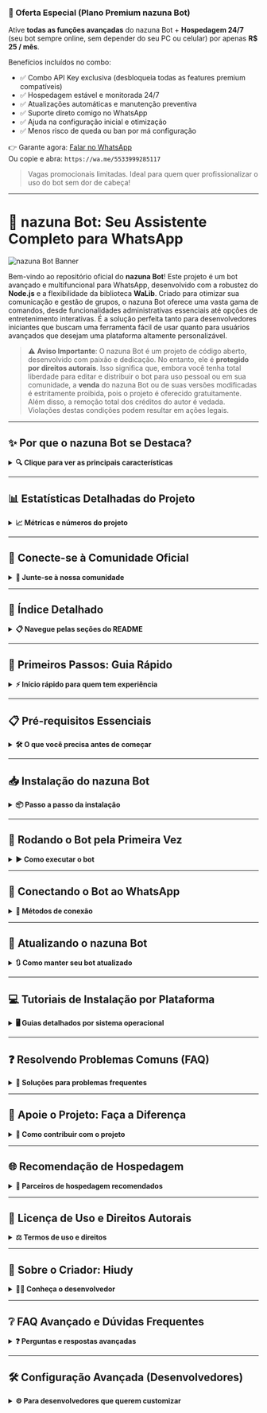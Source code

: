 ### 🚀 Oferta Especial (Plano Premium nazuna Bot)

Ative **todas as funções avançadas** do nazuna Bot + **Hospedagem 24/7** (seu bot sempre online, sem depender do seu PC ou celular) por apenas **R$ 25 / mês**.

Benefícios incluídos no combo:
- ✅ Combo API Key exclusiva (desbloqueia todas as features premium compatíveis)
- ✅ Hospedagem estável e monitorada 24/7
- ✅ Atualizações automáticas e manutenção preventiva
- ✅ Suporte direto comigo no WhatsApp
- ✅ Ajuda na configuração inicial e otimização
- ✅ Menos risco de queda ou ban por má configuração

👉 Garante agora: [Falar no WhatsApp](https://wa.me/5533999285117)  
Ou copie e abra: `https://wa.me/5533999285117`

> Vagas promocionais limitadas. Ideal para quem quer profissionalizar o uso do bot sem dor de cabeça!

---

# 🤖 nazuna Bot: Seu Assistente Completo para WhatsApp

![nazuna Bot Banner](https://raw.githubusercontent.com/hiudyy/nazuna/main/dados/midias/menu.jpg)

Bem-vindo ao repositório oficial do **nazuna Bot**! Este projeto é um bot avançado e multifuncional para WhatsApp, desenvolvido com a robustez do **Node.js** e a flexibilidade da biblioteca **WaLib**. Criado para otimizar sua comunicação e gestão de grupos, o nazuna Bot oferece uma vasta gama de comandos, desde funcionalidades administrativas essenciais até opções de entretenimento interativas. É a solução perfeita tanto para desenvolvedores iniciantes que buscam uma ferramenta fácil de usar quanto para usuários avançados que desejam uma plataforma altamente personalizável.

> ⚠️ **Aviso Importante**: O nazuna Bot é um projeto de código aberto, desenvolvido com paixão e dedicação. No entanto, ele é **protegido por direitos autorais**. Isso significa que, embora você tenha total liberdade para editar e distribuir o bot para uso pessoal ou em sua comunidade, a **venda** do nazuna Bot ou de suas versões modificadas é estritamente proibida, pois o projeto é oferecido gratuitamente. Além disso, a remoção total dos créditos do autor é vedada. Violações destas condições podem resultar em ações legais.

---

## ✨ Por que o nazuna Bot se Destaca?

<details>
<summary><strong>🔍 Clique para ver as principais características</strong></summary>

O nazuna Bot foi projetado para ser mais do que um simples assistente; ele é um parceiro digital que simplifica suas interações no WhatsApp. Veja o que o torna tão especial:

- **Configuração Simplificada e Intuitiva**: Conecte-se ao WhatsApp em questão de minutos, utilizando um prático QR code ou um código de pareamento, eliminando complexidades iniciais.
- **Funcionalidade Abrangente e Versátil**: Gerencie grupos com eficiência, utilize ferramentas utilitárias para diversas tarefas e divirta-se com uma biblioteca crescente de comandos de entretenimento, tudo em um só lugar.
- **Compatibilidade Multiplataforma Inigualável**: Rode o nazuna Bot em praticamente qualquer ambiente: Windows, Linux, macOS, dispositivos Android (através do Termux) e até mesmo em servidores dedicados como Pterodactyl, garantindo flexibilidade total.
- **Atualizações Constantes e Melhorias Contínuas**: Nossa equipe está sempre trabalhando para trazer novas funcionalidades, otimizações de desempenho e correções de bugs, garantindo que seu bot esteja sempre na vanguarda.
- **Segurança Reforçada e Estabilidade Comprovada**: Desenvolvido com base no modo multi-dispositivos do WhatsApp, o nazuna Bot oferece uma operação fluida, segura e confiável, minimizando interrupções e protegendo seus dados.

> 💡 **Explore o Potencial**: Após a configuração inicial, basta digitar `/menu` no WhatsApp para desvendar um universo de comandos e funcionalidades que o nazuna Bot oferece!
</details>

---

## 📊 Estatísticas Detalhadas do Projeto

<details>
<summary><strong>📈 Métricas e números do projeto</strong></summary>

Acompanhe o progresso e a vitalidade do nazuna Bot através de métricas em tempo real, que refletem o engajamento da comunidade e o desenvolvimento contínuo do projeto:

| Ícone | Badge | Descrição Detalhada |
|-------|-------|---------------------|
| 🕒 | ![Última Atualização](https://img.shields.io/github/last-commit/hiudyy/nazuna?color=blue&style=flat-square) | **Última Atualização**: Indica a data do último commit realizado no repositório, mostrando a atividade recente de desenvolvimento. |
| ⭐ | ![Estrelas](https://img.shields.io/github/stars/hiudyy/nazuna?color=yellow&label=Favoritos&style=flat-square) | **Favoritos (Estrelas)**: Representa o número de estrelas concedidas ao projeto no GitHub, um indicador direto da popularidade e do apreço da comunidade. |
| 🍴 | ![Forks](https://img.shields.io/github/forks/hiudyy/nazuna?color=green&style=flat-square) | **Forks**: Contagem de cópias do projeto (forks) criadas por outros desenvolvedores, evidenciando o interesse em colaborar ou adaptar o bot. |
| 🐞 | ![Issues](https://img.shields.io/github/issues/hiudyy/nazuna?color=red&style=flat-square) | **Issues**: Número de problemas reportados, sugestões de melhoria ou dúvidas levantadas pela comunidade, essenciais para o aprimoramento do bot. |
| 📝 | ![Commits](https://img.shields.io/github/commit-activity/m/hiudyy/nazuna?color=purple&style=flat-square) | **Commits**: Frequência de atualizações no código-fonte, refletindo a intensidade do trabalho de desenvolvimento e manutenção. |
| 💾 | ![Tamanho do Repo](https://img.shields.io/github/repo-size/hiudyy/nazuna?color=orange&style=flat-square) | **Tamanho do Repositório**: O espaço total ocupado pelo projeto no GitHub, incluindo todos os arquivos e histórico de versões. |
| 👥 | ![Contribuidores](https://img.shields.io/github/contributors/hiudyy/nazuna?color=cyan&style=flat-square) | **Contribuidores**: Lista de todas as pessoas que contribuíram ativamente com código ou documentação para o projeto. |
| 📥 | ![Downloads](https://img.shields.io/github/downloads/hiudyy/nazuna/total?color=pink&style=flat-square) | **Downloads**: O número total de vezes que o projeto foi baixado, indicando sua adoção e uso. |
| 🌐 | ![Linguagens](https://img.shields.io/github/languages/top/hiudyy/nazuna?color=teal&style=flat-square) | **Linguagens**: As principais linguagens de programação utilizadas no desenvolvimento do nazuna Bot, com destaque para a mais predominante. |
| 🔄 | ![PRs](https://img.shields.io/github/issues-pr/hiudyy/nazuna?color=brightgreen&style=flat-square) | **Pull Requests**: Propostas de melhorias ou novas funcionalidades enviadas por colaboradores, aguardando revisão e integração. |
| ⏱️ | ![Tempo de Resposta](https://img.shields.io/github/issues-closed-raw/hiudyy/nazuna?color=blueviolet&style=flat-square) | **Tempo de Resposta (Issues)**: Média de tempo que leva para uma issue ser resolvida e fechada, demonstrando a agilidade da equipe. |
| 📜 | ![Licença](https://img.shields.io/badge/licença-Copyright-red?style=flat-square) | **Licença**: Informa que o projeto é protegido por copyright, com as condições de uso e distribuição detalhadas na seção de Licença. |
| ✅ | ![Status](https://img.shields.io/badge/STATUS-ATIVO-success?style=flat-square) | **Status**: Indica que o projeto está ativo e em constante desenvolvimento, com suporte e atualizações regulares. |

📈 **Visitas Totais ao Repositório**:  
![Contador de Visitas](https://count.getloli.com/@nazuninha-bot?name=nazuninha-bot&theme=booru-lewd&padding=8&offset=0&align=top&scale=2&pixelated=1&darkmode=1)  
*Este contador registra o número total de visualizações que o repositório do nazuna Bot recebeu, refletindo o interesse geral no projeto.*
</details>

---

## 📢 Conecte-se à Comunidade Oficial

<details>
<summary><strong>👥 Junte-se à nossa comunidade</strong></summary>

Mantenha-se sempre atualizado com as últimas notícias, receba dicas exclusivas e acesse suporte direto da comunidade do nazuna Bot. Junte-se a nós!

[![Grupo WhatsApp](https://img.shields.io/badge/Entrar-WhatsApp-25D366?style=flat-square&logo=whatsapp)](https://chat.whatsapp.com/EvgIsHK0NJmGbErpy4G3aB?mode=ac_t)  
*Clique para entrar no nosso grupo oficial do WhatsApp e faça parte da nossa crescente comunidade!* 
</details>

---

## 📜 Índice Detalhado

<details>
<summary><strong>📋 Navegue pelas seções do README</strong></summary>

Navegue facilmente por todas as seções deste README para encontrar as informações que você precisa:

1. [🚀 Primeiros Passos: Guia Rápido](#-primeiros-passos-guia-rápido)
2. [📋 Pré-requisitos Essenciais](#-pré-requisitos-essenciais)
3. [📥 Instalação do nazuna Bot](#-instalação-do-nazuna-bot)
4. [🚀 Rodando o Bot pela Primeira Vez](#-rodando-o-bot-pela-primeira-vez)
5. [🔌 Conectando o Bot ao WhatsApp](#-conectando-o-bot-ao-whatsapp)
6. [🔄 Atualizando o nazuna Bot](#-atualizando-o-nazuna-bot)
7. [💻 Tutoriais de Instalação por Plataforma](#-tutoriais-de-instalação-por-plataforma)
   - [🖥️ Windows: Guia Completo](#-windows-guia-completo)
   - [🐧 Linux: Instalação e Configuração](#-linux-instalação-e-configuração)
   - [📱 Termux (Android): Passo a Passo Detalhado](#-termux-android-passo-a-passo-detalhado)
   - [☁️ Pterodactyl: Configuração em Servidores](#-pterodactyl-configuração-em-servidores)
8. [❓ Resolvendo Problemas Comuns (FAQ)](#-resolvendo-problemas-comuns-faq)
9. [💖 Apoie o Projeto: Faça a Diferença](#-apoie-o-projeto-faça-a-diferença)
10. [📜 Licença de Uso e Direitos Autorais](#-licença-de-uso-e-direitos-autorais)
11. [👤 Sobre o Criador: Hiudy](#-sobre-o-criador-hiudy)
12. [❔ FAQ Avançado e Dúvidas Frequentes](#-faq-avançado-e-dúvidas-frequentes)
</details>

---

## 🚀 Primeiros Passos: Guia Rápido

<details>
<summary><strong>⚡ Início rápido para quem tem experiência</strong></summary>

Se você é novo no mundo dos bots de WhatsApp e nunca instalou o nazuna Bot antes, é altamente recomendável que você siga o tutorial específico para a sua plataforma (Windows, Linux, Termux ou Pterodactyl), detalhado na seção [Tutoriais de Instalação por Plataforma](#-tutoriais-de-instalação-por-plataforma). Esses guias foram elaborados para cobrir cada etapa, minimizando possíveis erros.

Para aqueles que já têm alguma familiaridade ou já possuem os pré-requisitos instalados, siga estes passos para uma configuração rápida:

1. **Prepare o Ambiente**: Certifique-se de ter o Node.js (versão 18 ou superior) e o Git instalados em seu sistema. Consulte a seção [Pré-requisitos Essenciais](#-pré-requisitos-essenciais) para mais detalhes.
2. **Baixe o Bot**: Clone o repositório oficial do nazuna Bot do GitHub para o seu ambiente de trabalho.
3. **Conecte ao WhatsApp**: Utilize um número de telefone secundário e exclusivo para o bot. Esta é uma medida de segurança crucial para proteger sua conta principal de possíveis bloqueios ou banimentos pelo WhatsApp.
4. **Explore os Comandos**: Após a conexão bem-sucedida, envie `/menu` para o bot no WhatsApp para descobrir todas as funcionalidades e comandos disponíveis.

> 💡 **Dica para Iniciantes**: Não se sinta sobrecarregado se os termos parecerem complexos. Cada seção deste documento foi cuidadosamente elaborada para fornecer instruções claras e passo a passo, tornando o processo acessível a todos.
</details>

---

## 📋 Pré-requisitos Essenciais

<details>
<summary><strong>🛠️ O que você precisa antes de começar</strong></summary>

Para garantir que o nazuna Bot funcione perfeitamente em seu sistema, você precisará dos seguintes componentes. Certifique-se de que todos estejam instalados e configurados corretamente antes de prosseguir com a instalação do bot:

| **Item Essencial**  | **Descrição Detalhada e Links para Download**                                                                 |
|---------------------|---------------------------------------------------------------------------------------------------------------|
| **Node.js**         | **Versão 18 ou superior**. O Node.js é o ambiente de execução JavaScript necessário para rodar o bot. Baixe a versão LTS (Long Term Support) mais recente diretamente do site oficial: [nodejs.org](https://nodejs.org). |
| **Git**             | Uma ferramenta de controle de versão essencial para clonar o repositório do nazuna Bot do GitHub. Faça o download e instale-o a partir do site oficial: [git-scm.com](https://git-scm.com).        |
| **WhatsApp**        | Um **número de telefone dedicado e secundário** para o bot. É crucial **NÃO** utilizar seu número principal, pois o uso de bots pode, em casos raros, levar a banimentos temporários ou permanentes da conta pelo WhatsApp. |
| **Internet Estável**| Uma conexão à internet contínua e estável é fundamental para a configuração inicial, conexão com o WhatsApp e o funcionamento ininterrupto do bot.                                  |
| **Dispositivo Compatível**| Você pode rodar o nazuna Bot em uma variedade de plataformas: um computador (Windows, Linux, macOS), um dispositivo Android (com o aplicativo Termux instalado) ou um servidor dedicado (como os que utilizam Pterodactyl).    |
| **Recursos Mínimos de Hardware**| Para um funcionamento básico, o bot requer **256MB de RAM** e **256MB de armazenamento** disponível. Para um desempenho otimizado e mais fluidez, recomendamos **512MB de RAM** e **512MB de espaço em disco**. |

> ⚠️ **Alerta de Segurança**: Reafirmamos a importância de utilizar um número de telefone secundário para o nazuna Bot. Esta prática protege sua conta pessoal do WhatsApp de quaisquer riscos associados ao uso de automação.
</details>

---

## 📥 Instalação do nazuna Bot

<details>
<summary><strong>📦 Passo a passo da instalação</strong></summary>

Siga este guia passo a passo para instalar o nazuna Bot em seu sistema. Certifique-se de ter todos os [Pré-requisitos Essenciais](#-pré-requisitos-essenciais) instalados antes de começar.

1. **Clonar o Repositório do GitHub**  
   Abra o terminal de sua preferência (Prompt de Comando no Windows, PowerShell, Terminal no Linux/macOS ou Termux no Android) e execute os seguintes comandos. Estes comandos baixarão todo o código-fonte do nazuna Bot para o seu computador e o levarão para o diretório do projeto:
   ```bash
   git clone https://github.com/hiudyy/nazuna.git
   cd nazuna
   ```
   - **Explicação**:  
     - `git clone https://github.com/hiudyy/nazuna.git`: Este comando baixa uma cópia completa do repositório do nazuna Bot do GitHub para o seu diretório atual. Uma nova pasta chamada `nazuna` será criada.
     - `cd nazuna`: Este comando muda o diretório de trabalho atual para a pasta `nazuna`, onde o bot está localizado. Todas as operações subsequentes devem ser executadas dentro desta pasta.

2. **Instalar Dependências do Projeto**  
   O nazuna Bot utiliza diversas bibliotecas e pacotes Node.js para funcionar. Para instalá-los, execute os comandos abaixo, um por vez. O processo pode levar alguns minutos, dependendo da sua conexão com a internet:
   ```bash
   npm run config
   npm run config:install
   ```  
   - **Explicação**:  
     - `npm run config`: Executa um script de configuração inicial que prepara o ambiente do bot.
     - `npm run config:install`: Este comando lê o arquivo `package.json` do projeto e instala todas as dependências listadas. É crucial para o funcionamento correto do bot.
   - **Solução de Problemas Comuns**:  
     - **`npm: command not found`**: Este erro geralmente indica que o Node.js (e, consequentemente, o npm) não foi instalado corretamente ou não está no PATH do seu sistema. Verifique a instalação do Node.js executando `node -v` e `npm -v`. Se não retornarem versões, reinstale o Node.js.
     - **Erros de Permissão**: Em alguns sistemas, especialmente Linux ou Termux, você pode encontrar erros de permissão. Certifique-se de que você tem permissões de escrita no diretório onde o bot foi clonado. No Termux, verifique se `termux-setup-storage` foi executado e a permissão concedida.
     - **Outros Erros de Instalação**: Se os comandos `npm run config` ou `npm run config:install` falharem, tente executar `npm install` diretamente. Este comando reinstala todas as dependências do zero e pode resolver problemas de pacotes corrompidos.
</details>

---

## 🚀 Rodando o Bot pela Primeira Vez

<details>
<summary><strong>▶️ Como executar o bot</strong></summary>

Após a instalação bem-sucedida de todas as dependências, você está pronto para iniciar o nazuna Bot. Execute o seguinte comando no terminal, dentro do diretório do projeto `nazuna`:

```bash
npm start
```

Este comando iniciará o processo do bot e o guiará através da conexão com o WhatsApp, que será detalhada na próxima seção.

> 💡 **Primeira Execução e Autenticação**: Na primeira vez que você rodar o bot, ele solicitará uma autenticação com o WhatsApp. Isso pode ser feito via QR code ou código de pareamento. Uma vez autenticado, a sessão será salva, e o bot se reconectará automaticamente em execuções futuras, a menos que a sessão seja explicitamente desconectada ou corrompida.
</details>

---

## 🔌 Conectando o Bot ao WhatsApp

<details>
<summary><strong>📱 Métodos de conexão</strong></summary>

O nazuna Bot aproveita o **modo multi-dispositivos** do WhatsApp, o que significa que, após a configuração inicial, seu celular não precisa permanecer conectado à internet para que o bot funcione. Escolha o método de conexão que melhor se adapta às suas necessidades:

### 1. Conexão via QR Code (Recomendado para a maioria dos usuários)

Este é o método mais comum e direto para conectar seu bot:

- **Passo 1: Gerar o QR Code**: Ao executar `npm start`, o terminal exibirá um QR code (um quadrado com padrões pretos e brancos).
- **Passo 2: Escanear com o Celular**: No seu smartphone, abra o aplicativo WhatsApp e siga estes passos:
  1. Vá em **Configurações** (ou **Ajustes** no iOS).
  2. Selecione **Aparelhos Conectados**.
  3. Toque em **Conectar um Aparelho**.
  4. Utilize a câmera do seu celular para escanear o QR code que aparece no terminal.
- **Conexão Bem-Sucedida**: Após o escaneamento, o bot será conectado ao seu WhatsApp e estará pronto para operar.

### 2. Conexão via Código de Pareamento (Ideal para dispositivos sem câmera ou acesso remoto)

Este método é útil se você não consegue escanear o QR code diretamente (por exemplo, se estiver rodando o bot em um servidor remoto sem interface gráfica):

- **Passo 1: Iniciar o Processo**: Ao executar `npm start`, o bot solicitará que você digite o número de telefone do bot (incluindo o código do país, ex: `+5511999999999`).
- **Passo 2: Obter o Código**: Após digitar o número, o terminal fornecerá um código de pareamento alfanumérico (ex: `1234-5678`).
- **Passo 3: Inserir o Código no WhatsApp**: No seu smartphone, abra o aplicativo WhatsApp e siga estes passos:
  1. Vá em **Configurações** (ou **Ajustes** no iOS).
  2. Selecione **Aparelhos Conectados**.
  3. Toque em **Conectar com Número de Telefone**.
  4. Insira o código de pareamento fornecido pelo terminal.
- **Conexão Bem-Sucedida**: O bot será conectado ao seu WhatsApp e começará a funcionar.

> ⚠️ **Observações Cruciais para uma Conexão Segura e Estável**:  
> - **Número Secundário**: Reforçamos a importância de usar um número de telefone **secundário e exclusivo** para o bot. Isso minimiza o risco de banimento da sua conta principal do WhatsApp, que pode ocorrer devido às políticas de uso de automação.
> - **QR Code Expirado**: Se o QR code exibido no terminal expirar antes que você consiga escanear o código, simplesmente execute `npm start` novamente para gerar um novo QR code.
> - **Sessão Salva Automaticamente**: A sessão de conexão do bot é salva automaticamente em um arquivo. Isso garante que, em futuras execuções, o bot se reconecte ao WhatsApp sem a necessidade de um novo QR code ou código de pareamento, a menos que a sessão seja corrompida ou você a desconecte manualmente.
</details>

---

## 🔄 Atualizando o nazuna Bot

<details>
<summary><strong>🔃 Como manter seu bot atualizado</strong></summary>

Manter seu nazuna Bot atualizado é essencial para garantir acesso às últimas funcionalidades, melhorias de desempenho e correções de segurança. O processo de atualização é simples e seguro:

Para atualizar o bot para a versão mais recente disponível no repositório oficial, navegue até o diretório do projeto `nazuna` no seu terminal e execute o seguinte comando:

```bash
npm run update
```

Este comando irá baixar as últimas alterações do repositório e atualizar as dependências, tudo isso sem afetar suas configurações personalizadas ou o histórico de conversas do bot.

> ✅ **Atualização Segura e Sem Perdas**: O processo de atualização foi projetado para ser não-destrutivo. Suas configurações (como o arquivo `config.json`) e os dados de sessão do bot não serão apagados, garantindo uma transição suave para a nova versão.
</details>

---

## 💻 Tutoriais de Instalação por Plataforma

<details>
<summary><strong>🖥️ Guias detalhados por sistema operacional</strong></summary>

O nazuna Bot é incrivelmente versátil e pode ser executado em diversas plataformas. Escolha o tutorial que corresponde ao seu ambiente para um guia de instalação detalhado e otimizado:

### 🖥️ Windows: Guia Completo

<details>
<summary><strong>👨‍💻 Tutorial para Windows</strong></summary>

Este guia detalha a instalação do nazuna Bot em sistemas operacionais Windows, desde a preparação do ambiente até a execução e manutenção do bot.

1. **Pré-requisitos para Windows**  
   Antes de começar, certifique-se de ter os seguintes softwares instalados:
   - **Node.js**: Baixe e instale a versão LTS (Long Term Support) recomendada em [nodejs.org](https://nodejs.org). Durante a instalação, certifique-se de que a opção `Adicionar ao PATH` esteja marcada, ou adicione manualmente.
   - **Git para Windows**: Faça o download e instale o Git a partir de [git-scm.com/downloads](https://git-scm.com/downloads). Este pacote inclui o Git Bash, um terminal que pode ser útil.
   - **Verificação**: Abra o Prompt de Comando (CMD) ou PowerShell e execute os seguintes comandos para verificar se o Node.js e o Git foram instalados corretamente:
     ```bash
     node -v
     git --version
     ```
     Você deverá ver as versões instaladas de cada um.

2. **Clonar o Repositório e Instalar Dependências**  
   Abra o Prompt de Comando ou PowerShell e execute os comandos abaixo. Eles irão clonar o repositório do nazuna Bot e instalar todas as dependências necessárias:
   ```bash
   git clone https://github.com/hiudyy/nazuna.git
   cd nazuna
   npm run config
   npm run config:install
   ```
   - **Solução de Problemas**: Se você encontrar erros durante a instalação das dependências, tente executar `npm install` diretamente. Certifique-se também de que sua conexão com a internet está estável.

3. **Rodar o Bot no Windows**  
   Para iniciar o nazuna Bot, execute o seguinte comando no terminal:
   ```bash
   npm start
   ```
   Siga as instruções na tela para conectar o bot ao seu WhatsApp via QR code ou código de pareamento.

4. **Manter o Bot Online (Opcional)**  
   Para que o nazuna Bot funcione 24 horas por dia, 7 dias por semana, sem a necessidade de manter o terminal aberto, você pode configurá-lo como um serviço do Windows usando o [NSSM (Non-Sucking Service Manager)](https://nssm.cc/).
   - **Instalação do NSSM**: Baixe o NSSM, extraia o executável e adicione-o ao PATH do sistema ou copie-o para uma pasta acessível.
   - **Configuração do Serviço**: Abra o Prompt de Comando ou PowerShell como administrador e execute:
     ```bash
     nssm install nazuna "C:\caminho\para\node.exe" "C:\caminho\para\nazuna\app.js"
     ```
     Substitua `C:\caminho\para\node.exe` e `C:\caminho\para\nazuna\app.js` pelos caminhos corretos em seu sistema.
   - **Alternativa Simples**: Se você não quiser usar o NSSM, pode simplesmente deixar a janela do Prompt de Comando ou PowerShell aberta. No entanto, fechar a janela encerrará o processo do bot.

> 💡 **Dica para Windows**: Se o bot parar de funcionar inesperadamente, verifique sua conexão com a internet, certifique-se de que o processo não foi encerrado e, se necessário, reinicie-o com `npm start`.
</details>

### 🐧 Linux: Instalação e Configuração

<details>
<summary><strong>🐧 Tutorial para Linux</strong></summary>

Este guia abrange a instalação do nazuna Bot em distribuições Linux baseadas em Debian/Ubuntu, mas os princípios podem ser aplicados a outras distribuições com pequenas adaptações.

1. **Pré-requisitos para Linux**  
   Abra o terminal e atualize os pacotes do sistema. Em seguida, instale o Node.js e o Git:
   ```bash
   sudo apt update && sudo apt upgrade -y
   sudo apt install -y nodejs git
   ```  
   - **Verificação**: Verifique se o Node.js e o Git foram instalados corretamente:
     ```bash
     node -v
     git --version
     ```

2. **Clonar o Repositório e Instalar Dependências**  
   No terminal, execute os seguintes comandos para clonar o repositório do nazuna Bot e instalar suas dependências:
   ```bash
   git clone https://github.com/hiudyy/nazuna.git
   cd nazuna
   npm run config
   npm run config:install
   ```

3. **Rodar o Bot no Linux**  
   Para iniciar o nazuna Bot, execute:
   ```bash
   npm start
   ```
   Siga as instruções na tela para conectar o bot ao seu WhatsApp.

4. **Rodar em Segundo Plano com PM2 (Recomendado)**  
   Para garantir que o nazuna Bot continue funcionando mesmo após você fechar o terminal, recomendamos o uso do `pm2`, um gerenciador de processos para Node.js.
   - **Instalação do PM2**: Instale o `pm2` globalmente com o seguinte comando:
     ```bash
     npm install -g pm2
     ```
   - **Iniciando o Bot com PM2**: Inicie o nazuna Bot como um processo gerenciado pelo `pm2`:
     ```bash
     pm2 start npm --name "nazuna" -- start
     ```
   - **Salvando o Processo**: Para que o `pm2` reinicie o bot automaticamente após uma reinicialização do sistema, execute:
     ```bash
     pm2 save
     ```
   - **Monitoramento**: Você pode monitorar os logs do bot em tempo real com `pm2 logs nazuna` e verificar o status com `pm2 status`.

> 💡 **Dica para Linux**: Se o bot desconectar ou parar de funcionar, você pode reiniciá-lo facilmente com o comando `pm2 restart nazuna`. Para parar o bot, use `pm2 stop nazuna`.
</details>

### 📱 Termux (Android): Passo a Passo Detalhado

<details>
<summary><strong>📱 Tutorial para Android via Termux</strong></summary>

Este tutorial abrangente detalha a instalação do nazuna Bot no Termux, desde o download do aplicativo até a execução do bot, com foco em evitar e solucionar erros comuns.

1. **Instalar o Termux (Fonte Confiável)**  
   - **Crucial**: Baixe e instale o Termux **exclusivamente** através do [F-Droid](https://f-droid.org/packages/com.termux/). A versão disponível na Google Play Store está desatualizada e pode causar problemas de compatibilidade e instalação.

2. **Configuração Inicial e Permissões do Termux**  
   Após abrir o Termux pela primeira vez, é vital atualizar os pacotes e conceder as permissões de armazenamento. Este passo é crucial para evitar erros de "Permissão negada" e garantir que o bot possa salvar seus arquivos de sessão.
   ```bash
   pkg update && pkg upgrade -y
   termux-setup-storage
   ```
   - **Explicação Detalhada**:  
     - `pkg update && pkg upgrade -y`: Este comando duplo primeiro atualiza a lista de pacotes disponíveis e, em seguida, atualiza todos os pacotes já instalados para suas versões mais recentes. O `-y` aceita automaticamente todas as perguntas de confirmação, agilizando o processo.
     - `termux-setup-storage`: Este comando solicita a permissão do Android para que o Termux possa acessar o armazenamento interno do seu dispositivo. **Você deve conceder esta permissão** quando a caixa de diálogo aparecer. Sem ela, o bot não conseguirá criar ou acessar a pasta de sessão, resultando em erros fatais.

3. **Instalar Pré-requisitos Essenciais (Node.js e Git)**  
   Agora, instale as ferramentas fundamentais para o funcionamento do bot. O Node.js é o ambiente de execução do JavaScript, e o Git é usado para clonar o repositório do bot do GitHub.
   ```bash
   pkg install nodejs git -y
   ```
   - **Explicação**:  
     - `pkg install nodejs git -y`: Instala as versões mais recentes do Node.js e do Git disponíveis nos repositórios do Termux. O `-y` aceita automaticamente as confirmações.
   - **Verificação de Instalação**: Para confirmar que o Node.js e o Git foram instalados corretamente, execute os seguintes comandos:
     ```bash
     node -v
     git --version
     ```
     Você deverá ver as versões instaladas de cada um, confirmando que o ambiente está pronto.

4. **Clonar o Repositório do Bot para o Armazenamento Compartilhado**  
   Navegue até a pasta de armazenamento interno (onde o Termux tem permissão de escrita) e clone o repositório do nazuna Bot. Isso garante que os arquivos do bot sejam acessíveis e não sejam perdidos.
   ```bash
   cd ~/storage/shared
   git clone https://github.com/hiudyy/nazuna.git
   cd nazuna
   ```
   - **Explicação**:  
     - `cd ~/storage/shared`: Muda o diretório atual para a pasta `shared` dentro do armazenamento do Termux, que geralmente mapeia para o armazenamento interno do seu dispositivo Android. É o local ideal para clonar projetos, evitando problemas de permissão.
     - `git clone https://github.com/hiudyy/nazuna.git`: Baixa todo o código-fonte do nazuna Bot para uma nova pasta chamada `nazuna`.
     - `cd nazuna`: Entra na pasta recém-criada do bot, onde todos os comandos subsequentes devem ser executados.

5. **Instalar as Dependências do Bot**  
   O nazuna Bot depende de várias bibliotecas Node.js para funcionar. O comando `npm run config:install` irá instalá-las de forma otimizada.
   ```bash
   npm run config
   npm run config:install
   ```
   - **Explicação**:  
     - `npm run config`: Executa um script de configuração inicial que prepara o ambiente do bot.
     - `npm run config:install`: Instala todas as dependências listadas no arquivo `package.json` do bot, garantindo que todas as funcionalidades operem corretamente.
   - **Solução de Problemas**: Se você encontrar erros durante esta etapa, como `npm: command not found` ou problemas de permissão, certifique-se de que o Node.js foi instalado corretamente (passo 3) e que você concedeu as permissões de armazenamento (passo 2). Tente também `npm install` diretamente.

6. **Rodar o Bot no Termux**  
   Com todas as dependências instaladas, você está pronto para iniciar o nazuna Bot.
   ```bash
   npm start
   ```
   - **Explicação**: Este comando inicia o bot. Ele irá guiá-lo através do processo de conexão com o WhatsApp (via QR code ou código de pareamento).
   - **Manter o Bot Online**: Para que o bot continue funcionando, o aplicativo Termux precisa permanecer aberto e o celular ligado. Considere usar aplicativos de "manter tela ligada" ou "manter acordado" para evitar que o sistema Android suspenda o Termux em segundo plano. Além disso, desative as otimizações de bateria para o Termux nas configurações do seu Android.

7. **Atualizando o Bot no Termux**  
   Para atualizar o bot para a versão mais recente, navegue até a pasta do bot e execute:
   ```bash
   cd ~/storage/shared/nazuna
   npm run update
   ```
   - **Solução de Problemas Pós-Atualização**: Se o bot parar de funcionar após uma atualização ou por qualquer outro motivo, tente reiniciar o processo. Certifique-se de estar na pasta `nazuna` e execute `npm start` novamente.

> 💡 **Dica Crucial para Termux**: Se você encontrar o erro "Permissão negada" em qualquer etapa, é quase certo que as permissões de armazenamento não foram concedidas corretamente. Execute `termux-setup-storage` novamente e certifique-se de aceitar a permissão na caixa de diálogo do sistema.
</details>

### ☁️ Pterodactyl: Configuração em Servidores

<details>
<summary><strong>☁️ Tutorial para servidores Pterodactyl</strong></summary>

Este guia detalha como configurar o **nazuna Bot** em um servidor Pterodactyl, oferecendo duas opções: o Egg oficial do nazuna, que automatiza a maior parte do processo, e um Egg Node.js comum, para maior controle manual.

#### Opção 1: Utilizando o Egg Oficial do nazuna (Recomendado)

Esta é a maneira mais fácil e rápida de colocar o nazuna Bot para rodar em um servidor Pterodactyl.

1. **Baixar e Importar o Egg**  
   - **Download**: Obtenha o arquivo JSON do Egg oficial do nazuna em: [https://gitlab.com/hiudyy/nazuna-funcs/nazuna-egg.json](https://gitlab.com/hiudyy/nazuna-funcs/-/raw/main/nazuna-egg.json).
   - **Importação**: No painel de administração do Pterodactyl, navegue até **Nests** > **Eggs** e clique em **Import Egg**. Selecione o arquivo JSON baixado para importar o Egg do nazuna.

2. **Criar o Servidor com o Egg do nazuna**  
   - Crie um novo servidor e, na seleção de Egg, escolha o **Egg do nazuna** que você acabou de importar.
   - Na seção **Startup**, configure as variáveis de ambiente conforme solicitado:
     - **Nome do Dono**: Seu nome ou apelido (ex: `João`).
     - **Número do Bot**: O número de telefone do bot, com o código do país (ex: `+5511999999999`).
     - **Prefixo do Bot**: O símbolo que será usado para acionar os comandos (ex: `/`).
     - **Nome do Bot**: O nome que o bot terá no WhatsApp (ex: `nazuna`).
     - **Atualização Automática**: Selecione `Sim` para que o bot se atualize automaticamente a cada reinicialização, ou `Não` para atualizações manuais.
   - **Recursos**: Aloque no mínimo 256MB de RAM e 256MB de disco. Para um desempenho ideal, recomendamos 512MB de RAM e 512MB de disco.

3. **Iniciar o Servidor e Conectar ao WhatsApp**  
   - Clique em **Start** no painel do Pterodactyl.
   - O Egg irá clonar automaticamente o repositório (`https://github.com/hiudyy/nazuna.git`) e instalar todas as dependências.
   - Utilize o console do Pterodactyl ou o VNC (se disponível) para visualizar o QR code ou obter o código de pareamento e conectar o bot ao WhatsApp.

4. **Manutenção e Atualizações**  
   - O Pterodactyl manterá o bot rodando 24/7.
   - Se você desativou a atualização automática, pode atualizar o bot manualmente executando o seguinte comando no console do Pterodactyl:
     ```bash
     npm run update
     ```

#### Opção 2: Utilizando um Egg Node.js Comum

Esta opção oferece mais controle sobre a configuração, mas requer mais passos manuais.

1. **Criar o Servidor com um Egg Node.js**  
   - Crie um novo servidor utilizando um Egg **Node.js** padrão.
   - Na seção **Startup**, defina o **Comando de Inicialização** como: `npm start`.
   - **Recursos**: Aloque no mínimo 256MB de RAM e 256MB de disco. Recomendamos 512MB de RAM e 512MB de disco para um melhor desempenho.

2. **Clonar o Repositório Manualmente**  
   - Acesse o console do Pterodactyl e execute os seguintes comandos para clonar o repositório do nazuna Bot:
     ```bash
     git clone https://github.com/hiudyy/nazuna.git
     cd nazuna
     ```

3. **Instalar as Dependências**  
   - No console, execute os comandos para instalar as dependências do bot:
     ```bash
     npm run config
     npm run config:install
     ```

4. **Iniciar o Bot e Conectar ao WhatsApp**  
   - Inicie o servidor no painel do Pterodactyl.
   - Utilize o console para visualizar o QR code ou obter o código de pareamento e conectar o bot ao WhatsApp.

5. **Atualizações Manuais**  
   - Para atualizar o bot, você precisará executar manualmente o comando de atualização no console:
     ```bash
     npm run update
     ```

> 💡 **Dica para Pterodactyl**: O Egg oficial do nazuna simplifica enormemente a instalação e a manutenção, automatizando a maioria dos processos. É a escolha recomendada para a maioria dos usuários.
</details>
</details>

---

## ❓ Resolvendo Problemas Comuns (FAQ)

<details>
<summary><strong>🔧 Soluções para problemas frequentes</strong></summary>

Encontrou algum problema durante a instalação ou uso do nazuna Bot? Aqui estão as soluções para os problemas mais frequentes. Se sua dúvida não for respondida aqui, não hesite em nos contatar no [Grupo do WhatsApp](https://chat.whatsapp.com/EvgIsHK0NJmGbErpy4G3aB?mode=ac_t).

| **Problema Comum**               | **Solução Detalhada e Passo a Passo**                                                                 |
|----------------------------------|-------------------------------------------------------------------------------------------------------|
| **"Comando não encontrado" (git, node, npm)** | Este erro indica que o Git ou o Node.js não estão instalados corretamente ou não estão no PATH do sistema. Verifique a instalação com `node -v` e `git --version`. Se não retornarem versões, reinstale-os. No Termux, use `pkg install git nodejs`. |
| **QR Code não funciona ou expira rapidamente** | **Causas Comuns**: Conexão de internet lenta, terminal muito pequeno para exibir o QR code corretamente, ou demora para escanear. **Soluções**: 1) Aumente o tamanho da janela do terminal. 2) Verifique sua conexão com a internet. 3) Gere um novo QR code reiniciando o bot com `npm start`. 4) Tente o método de conexão com código de pareamento. |
| **Bot desconecta frequentemente** | **Causas Comuns**: Conexão de internet instável, recursos insuficientes (RAM/CPU), ou problemas com a sessão salva. **Soluções**: 1) Verifique sua conexão com a internet. 2) Monitore o uso de recursos do sistema. 3) Reinicie o bot com `npm start`. 4) Como último recurso, apague a pasta `sessions` (isso exigirá uma nova autenticação) e reinicie o bot. |
| **Erro durante a instalação de dependências (npm install)** | **Causas Comuns**: Conexão de internet instável, pacotes corrompidos no cache do npm, ou problemas de permissão. **Soluções**: 1) Verifique sua conexão com a internet. 2) Limpe o cache do npm com `npm cache clean --force` e tente novamente. 3) Certifique-se de que você tem permissões de escrita no diretório do projeto. 4) Verifique se você está usando a versão correta do Node.js (18+). |
| **Termux para de funcionar em segundo plano** | **Causa**: O sistema Android é agressivo ao fechar aplicativos em segundo plano para economizar bateria. **Soluções**: 1) Desative a otimização de bateria para o aplicativo Termux nas configurações do seu Android. 2) Use um aplicativo de "manter tela ligada" ou "manter acordado". 3) Reinicie o bot com `cd /sdcard/nazuna && npm start`. |

> 😊 **Ainda com Problemas?** Nossa comunidade está pronta para ajudar! Junte-se ao nosso [Grupo do WhatsApp](https://chat.whatsapp.com/EvgIsHK0NJmGbErpy4G3aB?mode=ac_t) para obter suporte direto do criador e de outros usuários experientes.
</details>

---

## 💖 Apoie o Projeto: Faça a Diferença

<details>
<summary><strong>💝 Como contribuir com o projeto</strong></summary>

O desenvolvimento e a manutenção do **nazuna Bot** são um trabalho de amor, mas também exigem tempo, esforço e recursos. Seu apoio é fundamental para garantir a continuidade e a evolução do projeto, permitindo a adição de novas funcionalidades, melhorias de desempenho e suporte contínuo à comunidade.

Se você aprecia o nazuna Bot e deseja contribuir para seu futuro, considere fazer uma doação. Cada contribuição, por menor que seja, faz uma grande diferença e é imensamente apreciada.

- **🇧🇷 Doações no Brasil (via Pix)**  
  **Chave Pix (CNPJ):** `60.374.533/0001-65`  
  *Qualquer valor é bem-vindo e nos ajuda a manter o projeto vivo e próspero!* 

> ❤️ **Nossa Gratidão!** Agradecemos imensamente a todos que apoiam o nazuna Bot. Sua generosidade é o que nos motiva a continuar inovando e aprimorando esta ferramenta para toda a comunidade!
</details>

---

## 🌐 Recomendação de Hospedagem

<details>
<summary><strong>🏢 Parceiros de hospedagem recomendados</strong></summary>

Para aqueles que desejam rodar o nazuna Bot 24/7 em um ambiente estável e com bom custo-benefício, recomendamos a **Latam Data Center**.

[![Latam Data Center](https://latamdatacenter.com.br/assets/img/logo.png)](https://latamdatacenter.com.br)

- **Site**: [latamdatacenter.com.br](https://latamdatacenter.com.br)
- **Por que recomendamos?**: Oferecem planos de hospedagem acessíveis, com boa estabilidade e suporte em português, ideais para projetos como o nazuna Bot.
</details>

---

## 📜 Licença de Uso e Direitos Autorais

<details>
<summary><strong>⚖️ Termos de uso e direitos</strong></summary>

© 2025 **Hiudy**. Todos os direitos reservados.

O **nazuna Bot** é um projeto de código aberto, mas é **protegido por copyright**. Isso significa que, embora você tenha total liberdade para editar e distribuir o bot para uso pessoal ou em sua comunidade, a **venda** do nazuna Bot ou de suas versões modificadas é estritamente proibida, pois o projeto é oferecido gratuitamente. Além disso, a remoção total dos créditos do autor é vedada. Violações destas condições podem resultar em ações legais.
</details>

---

## 👤 Sobre o Criador: Hiudy

<details>
<summary><strong>👨‍💻 Conheça o desenvolvedor</strong></summary>

Feito com ❤️ e muitas xícaras de café por [**Hiudy**](https://github.com/hiudyy), um desenvolvedor apaixonado por criar ferramentas que tornam a tecnologia mais divertida, acessível e poderosa. Ele está constantemente inovando e dedicando seu tempo ao nazuna Bot para aprimorar a experiência de toda a comunidade.

**Estatísticas do Hiudy no GitHub**:

| Ícone | Badge | Descrição |
|-------|-------|-----------|
| 👥 | ![Seguidores](https://img.shields.io/github/followers/hiudyy?color=blue&style=flat-square) | **Seguidores**: O número de pessoas que acompanham o trabalho do Hiudy no GitHub. |
| 📝 | ![Contribuições](https://img.shields.io/github/commit-activity/y/hiudyy/nazuna) | **Contribuições**: A atividade anual de commits do Hiudy em todos os seus projetos. |
| 💬 | ![Discord](https://img.shields.io/badge/Discord-hiudyyy-7289DA?style=flat-square&logo=discord) | **Discord**: Conecte-se diretamente com o Hiudy no Discord para trocar ideias e obter suporte. |
| 📷 | ![Instagram](https://img.shields.io/badge/Instagram-hiudyyy_-E4405F?style=flat-square&logo=instagram) | **Instagram**: Siga o Hiudy no Instagram para ficar por dentro das últimas novidades e bastidores dos projetos. |

**Bio**:  
Hiudy é um entusiasta de tecnologia que se dedica a criar soluções práticas, inovadoras e com um toque de diversão. Além do nazuna Bot, ele contribui ativamente para diversos projetos open-source e valoriza a interação e o feedback da comunidade. Conecte-se com ele nas redes sociais para acompanhar seus próximos projetos e aventuras no mundo da programação!

- 📍 **GitHub**: [hiudyy](https://github.com/hiudyy)
- 💬 **Discord**: [hiudyyy](https://discord.com/users/hiudyyy)
- 📷 **Instagram**: [hiudyyy_](https://instagram.com/hiudyyy_)
- 📱 **WhatsApp**: [wa.me/hiudy](https://wa.me/hiudy)

> 🌟 **Gostou do Projeto?** Demonstre seu apoio dando uma estrela no GitHub e compartilhando o nazuna Bot com seus amigos e comunidades!
</details>

---

## ❔ FAQ Avançado e Dúvidas Frequentes

<details>
<summary><strong>❓ Perguntas e respostas avançadas</strong></summary>

| **Pergunta Frequente**                    | **Resposta Detalhada**                                                                 |
|------------------------------------------|-----------------------------------------------------------------------------------------|
| **Posso usar meu número de telefone principal com o bot?** | **Não é recomendado**. O uso de automação no WhatsApp pode violar os termos de serviço da plataforma, e há um risco real de banimento da sua conta. Para sua segurança, utilize sempre um número de telefone secundário e dedicado exclusivamente ao bot. |
| **O bot funciona se meu celular estiver offline?** | **Sim!** Graças ao modo multi-dispositivos do WhatsApp, após a configuração inicial, o bot funciona de forma independente e não requer que seu celular esteja conectado à internet. |
| **Como posso personalizar os comandos e as respostas do bot?** | A personalização é um dos pontos fortes do nazuna Bot! Você pode editar o arquivo `config.json` após a instalação para alterar o prefixo, as mensagens de boas-vindas e outras configurações. Para personalizações mais avançadas, você pode editar diretamente os arquivos de comando na pasta do projeto. |
| **O que fazer se meu servidor Pterodactyl travar ou o bot parar de responder?** | Primeiro, verifique os logs do bot no console do Pterodactyl para identificar possíveis erros. Em seguida, tente reiniciar o servidor. Se o problema persistir, verifique se há recursos suficientes (RAM/CPU) alocados para o bot e considere atualizar o bot para a versão mais recente. |
| **O bot é compatível com outros sistemas além do WhatsApp?** | Atualmente, o nazuna Bot é desenvolvido exclusivamente para WhatsApp. No entanto, nossa arquitetura modular permite que futuras integrações com outras plataformas sejam consideradas. Fique atento às atualizações para possíveis novos recursos! |
| **Como posso contribuir para o desenvolvimento do nazuna Bot?** | Adoramos contribuições da comunidade! Você pode contribuir de várias formas: reportando bugs, sugerindo novas funcionalidades, traduzindo o bot para outros idiomas, melhorando a documentação, ou mesmo enviando pull requests com melhorias de código. Visite nosso repositório no GitHub para mais detalhes. |
| **O bot funciona em grupos grandes?** | Sim! O nazuna Bot foi projetado para funcionar eficientemente em grupos de todos os tamanhos. No entanto, para grupos muito grandes (mais de 1000 membros), recomendamos usar um servidor dedicado para garantir o melhor desempenho. |

> 💡 **Tem Mais Dúvidas?** Nossa comunidade e o criador estão sempre dispostos a ajudar! Pergunte no [Grupo do WhatsApp](https://chat.whatsapp.com/EvgIsHK0NJmGbErpy4G3aB?mode=ac_t) e teremos prazer em auxiliá-lo! 
</details>

---

## 🛠️ Configuração Avançada (Desenvolvedores)

<details>
<summary><strong>⚙️ Para desenvolvedores que querem customizar</strong></summary>

Para desenvolvedores que desejam fazer modificações avançadas no nazuna Bot, seguem algumas informações importantes:

### 1. **Configuração do Ambiente de Desenvolvimento**
   ```bash
   # Clone o repositório
   git clone https://github.com/hiudyy/nazuna.git
   cd nazuna
   
   # Adicione o repositório original como remote
   git remote add upstream https://github.com/hiudyy/nazuna.git
   ```

2. **Configure o Ambiente de Desenvolvimento**
   ```bash
   # Instale as dependências
   npm run config
   npm run config:install
   
   # Configure as variáveis de ambiente
   cp .env.example .env
   # Edite o arquivo .env com suas configurações
   ```

### Estrutura do Projeto

A estrutura do projeto é organizada de forma modular para facilitar o desenvolvimento:

```
nazuna/
├── dados/                    # Dados e configurações
│   ├── src/                  # Código fonte principal
│   │   ├── funcs/            # Funções do bot
│   │   │   ├── downloads/    # Comandos de download
│   │   │   ├── json/         # Dados JSON
│   │   │   ├── private/      # Funções privadas
│   │   │   └── utils/        # Utilitários
│   │   ├── menus/            # Menus do bot
│   │   └── utils/            # Utilitários gerais
│   └── midias/               # Mídia (imagens, etc.)
├── package.json              # Dependências e scripts
└── README.md                 # Esta documentação
```

### Melhorias na Estrutura dos Tutoriais

<details>
<summary><strong>📚 Ampliando a documentação</strong></summary>

Para tornar os tutoriais ainda mais completos e profissionais, recomendamos as seguintes melhorias:

#### 🎯 **Tutoriais Interativos e Passo a Passo**
- Adicionar capturas de tela em pontos críticos da instalação
- Incluir vídeos explicativos para processos complexos
- Criar check-lists interativas para cada plataforma
- Implementar testes automatizados para verificar a instalação

#### 🔧 **Soluções de Problemas Avançadas**
- Adicionar logs detalhados para troubleshooting
- Implementar modo debug para desenvolvedores
- Criar scripts de diagnóstico automático
- Documentar casos de uso específicos por comunidade

#### 📊 **Métricas e Monitoramento**
- Implementar dashboard para monitorar o bot
- Adicionar logs estruturados para análise
- Criar alertas para problemas comuns
- Incluir métricas de performance

#### 🚀 **Deploy e Produção**
- Guias completos para CI/CD
- Configurações para Docker
- Integração com serviços de monitoramento
- Backup e recuperação de dados
</details>
